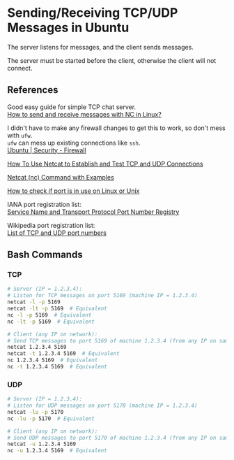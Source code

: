 # Sending/Receiving TCP/UDP Messages in Ubuntu

The server listens for messages, and the client sends messages.

The server must be started before the client, otherwise the client will not connect.

## References

Good easy guide for simple TCP chat server. \
[How to send and receive messages with NC in Linux?](https://linuxhint.com/send-receive-messages-nc-linux/)

I didn't have to make any firewall changes to get this to work, so don't mess with `ufw`. \
`ufw` can mess up existing connections like `ssh`. \
[Ubuntu | Security - Firewall](https://ubuntu.com/server/docs/security-firewall)

[How To Use Netcat to Establish and Test TCP and UDP Connections](https://www.digitalocean.com/community/tutorials/how-to-use-netcat-to-establish-and-test-tcp-and-udp-connections)

[Netcat (nc) Command with Examples](https://linuxize.com/post/netcat-nc-command-with-examples/)

[How to check if port is in use on Linux or Unix](https://www.cyberciti.biz/faq/unix-linux-check-if-port-is-in-use-command/)

IANA port registration list: \
[Service Name and Transport Protocol Port Number Registry](https://www.iana.org/assignments/service-names-port-numbers/service-names-port-numbers.xhtml)

Wikipedia port registration list: \
[List of TCP and UDP port numbers](https://en.wikipedia.org/wiki/List_of_TCP_and_UDP_port_numbers)

## Bash Commands

### TCP

```bash
# Server (IP = 1.2.3.4):
# Listen for TCP messages on port 5169 (machine IP = 1.2.3.4)
netcat -l -p 5169
netcat -lt -p 5169  # Equivalent
nc -l -p 5169  # Equivalent
nc -lt -p 5169  # Equivalent

# Client (any IP on network):
# Send TCP messages to port 5169 of machine 1.2.3.4 (from any IP on same network)
netcat 1.2.3.4 5169
netcat -t 1.2.3.4 5169  # Equivalent
nc 1.2.3.4 5169  # Equivalent
nc -t 1.2.3.4 5169  # Equivalent
```

### UDP

```bash
# Server (IP = 1.2.3.4):
# Listen for UDP messages on port 5170 (machine IP = 1.2.3.4)
netcat -lu -p 5170
nc -lu -p 5170  # Equivalent

# Client (any IP on network):
# Send UDP messages to port 5170 of machine 1.2.3.4 (from any IP on same network)
netcat -u 1.2.3.4 5169
nc -u 1.2.3.4 5169  # Equivalent
```
